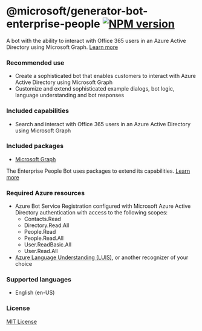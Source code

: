 # @microsoft/generator-bot-enterprise-people [![NPM version](https://badge.fury.io/js/%40microsoft%2Fgenerator-bot-enterprise-people.svg)](https://www.npmjs.com/package/@microsoft/generator-bot-enterprise-people)

A bot with the ability to interact with Office 365 users in an Azure Active Directory using Microsoft Graph. [Learn more](https://aka.ms/EnterprisePeopleBot)

### Recommended use

- Create a sophisticated bot that enables customers to interact with Azure Active Directory using Microsoft Graph
- Customize and extend sophisticated example dialogs, bot logic, language understanding and bot responses

### Included capabilities

- Search and interact with Office 365 users in an Azure Active Directory using Microsoft Graph

### Included packages

- [Microsoft Graph](https://www.nuget.org/packages/Microsoft.Bot.Components.Graph/)

The Enterprise People Bot uses packages to extend its capabilities. [Learn more](https://aka.ms/ComponentTemplateDocumentation)

### Required Azure resources

- Azure Bot Service Registration configured with Microsoft Azure Active Directory authentication with access to the following scopes:
    - Contacts.Read
    - Directory.Read.All
    - People.Read
    - People.Read.All
    - User.ReadBasic.All
    - User.Read.All
- [Azure Language Understanding (LUIS)](https://docs.microsoft.com/en-us/azure/cognitive-services/luis/what-is-luis), or another recognizer of your choice

### Supported languages

- English (en-US)

### License

[MIT License](https://github.com/microsoft/botframework-components/blob/main/LICENSE)

